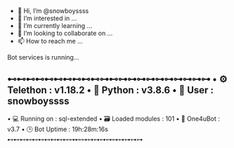 - 👋 Hi, I’m @snowboyssss
- 👀 I’m interested in ...
- 🌱 I’m currently learning ...
- 💞️ I’m looking to collaborate on ...
- 📫 How to reach me ...

<!---
snowboyssss/snowboyssss is a ✨ special ✨ repository because its `README.md` (this file) appears on your GitHub profile.
You can click the Preview link to take a look at your changes.
--->Bot services is running...
⊷⊷⊷⊷⊷⊷⊷⊷⊷⊷⊶⊷⊶⊶⊶⊶⊶⊶⊶⊶⊶⊶
•  ⚙️ Telethon       : v1.18.2 
•  🐍 Python         : v3.8.6 
•  👤 User           :  snowboyssss
----------------------------------
•  💻 Running on     : sql-extended 
•  🗃 Loaded modules : 101 
•  🧸 One4uBot       : v3.7 
•  🕒 Bot Uptime     : 19h:28m:16s 
⊷⊷⊷⊷⊷⊷⊷⊷⊷⊷⊶⊷⊶⊶⊶⊶⊶⊶⊶⊶⊶⊶
